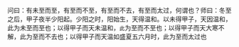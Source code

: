 问曰：有未至而至，有至而不至，有至而不去，有至而太过，何谓也？师曰：冬至之后，甲子夜半少阳起。少阳之时，阳始生，天得温和。以未得甲子，天因温和，此为未至而至也；以得甲子而天未温和，`此`为至而不至也；以得甲子而天大寒不解，此为至而不去也；以得甲子而天温如盛夏五六月时，此为至而太过也